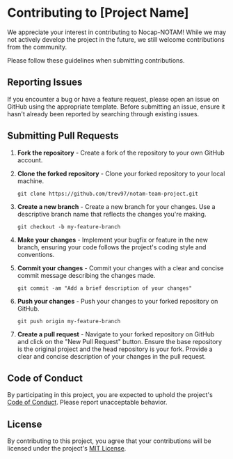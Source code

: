 # Contributing to [Project Name]

We appreciate your interest in contributing to Nocap-NOTAM! While we may not actively develop the project in the future, we still welcome contributions from the community.

Please follow these guidelines when submitting contributions.

## Reporting Issues

If you encounter a bug or have a feature request, please open an issue on GitHub using the appropriate template. Before submitting an issue, ensure it hasn't already been reported by searching through existing issues.

## Submitting Pull Requests

1. **Fork the repository** - Create a fork of the repository to your own GitHub account.

2. **Clone the forked repository** - Clone your forked repository to your local machine.

   ```
   git clone https://github.com/trev97/notam-team-project.git
   ```

3. **Create a new branch** - Create a new branch for your changes. Use a descriptive branch name that reflects the changes you're making.

   ```
   git checkout -b my-feature-branch
   ```

4. **Make your changes** - Implement your bugfix or feature in the new branch, ensuring your code follows the project's coding style and conventions.

5. **Commit your changes** - Commit your changes with a clear and concise commit message describing the changes made.

   ```
   git commit -am "Add a brief description of your changes"
   ```

6. **Push your changes** - Push your changes to your forked repository on GitHub.

   ```
   git push origin my-feature-branch
   ```

7. **Create a pull request** - Navigate to your forked repository on GitHub and click on the "New Pull Request" button. Ensure the base repository is the original project and the head repository is your fork. Provide a clear and concise description of your changes in the pull request.

## Code of Conduct

By participating in this project, you are expected to uphold the project's [Code of Conduct](CODE_OF_CONDUCT.md). Please report unacceptable behavior.

## License

By contributing to this project, you agree that your contributions will be licensed under the project's [MIT License](LICENSE.md).
